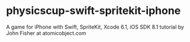 # physicscup-swift-spritekit-iphone
A game for iPhone with Swift, SpriteKit, Xcode 6.1, iOS SDK 8.1 tutorial by John Fisher at atomicobject.com
